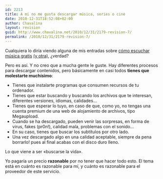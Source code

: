 ```yaml
---
id: 2213
title: A mi no me gusta descargar música, series o cine
date: 2010-12-31T18:52:08+02:00
author: Chavalina
layout: revision
guid: http://www.chavalina.net/2010/12/31/2179-revision-7/
permalink: /2010/12/31/2179-revision-7/
---
```

Cualquiera lo diría viendo alguna de mis entradas sobre [cómo escuchar música gratis](http://www.chavalina.net/2006/10/26/post-751/) [(y otra)](http://www.chavalina.net/2009/01/19/escuchar-musica-gratis-mola-iii-spotify-esa-maravilla/), ¿verdad?

Pero es así. Y no creo que a mucha gente le guste. Hay diferentes procesos para descargar contenidos, pero básicamente en casi todos **tienes que molestarte muchísimo**:

  * Tienes que instalarte programas que consumen recursos de tu ordenador.
  * Tienes que estar buscando y buscando los archivos que te interesan, diferentes versiones, idiomas, calidades&#8230;
  * Tienes que esperar lo tuyo, en caso de que, como yo, no tengas una cuenta premium de una web de alojamiento de archivos, tipo Megaupload.
  * Cuando se ha descargado, pueden venir las sorpresas, en forma de virus, fakes (pr0n!), calidad mala, problemas con el sonido&#8230;
  * En su caso, tienes que buscar los subtítulos por otro lado.
  * Una vez descargado algo en una calidad aceptable, siempre da pena borrarlo! pues al final acabas con el disco duro lleno.

Lo que viene a ser «buscarse la vida».

Yo pagaría un precio **razonable** por no tener que hacer todo esto. El tema está en cuánto es razonable para mí, y cuánto es razonable para el proveedor de este servicio.